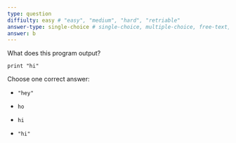 ```yaml
---
type: question
diffiulty: easy # "easy", "medium", "hard", "retriable"
answer-type: single-choice # single-choice, multiple-choice, free-text, multiple-free-texts, program, map
answer: b
---
```


What does this program output?

```evy
print "hi"
```

Choose one correct answer:

- ```evy-out
  "hey"
  ```
- ```evy-out
  ho
  ```
- ```evy-out
  hi
  ```
- ```evy-out
  "hi"
  ```
